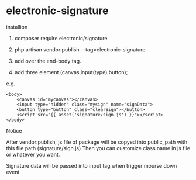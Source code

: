 # electronic-signature

installion 

1. composer require electronic/signature

2. php artisan vendor:publish --tag=electronic-signature 

3. add <script src="{{ asset('signature/sign.js') }}"></script> over the end-body tag.

4. add three element (canvas,input(type),button);

e.g. 

    <body>
        <canvas id="mycanvas"></canvas>
        <input type="hidden" class="mysign" name="signData">
        <button type="button" class="clearSign"></button>
        <script src="{{ asset('signature/sign.js') }}"></script>
    </body>


Notice

After vendor:publish, js file of package will be copyed into public_path with this file path (signature/sign.js)
Then you can customize class name in js file or whatever you want.

Signature data will be passed into input tag when trigger mourse down event




